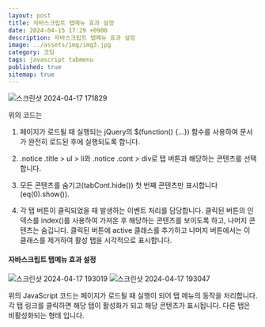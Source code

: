 ```yaml
---
layout: post
title: 자바스크립트 탭메뉴 효과 설정
date: 2024-04-15 17:29 +0900
description: 자바스크립트 탭메뉴 효과 설정
image: ../assets/img/img3.jpg
category: 코딩
tags: javascript tabmenu
published: true
sitemap: true
---
```



![스크린샷 2024-04-17 171829](https://github.com/webweaver420/webweaver420.github.io/assets/166381564/26b125cd-79bd-44f6-9f64-e99c76be5cca)

위의 코드는 
1. 페이지가 로드될 때 실행되는 jQuery의 $(function() {...}) 함수를 사용하여 문서가 완전히 로드된 후에 실행되도록 합니다.

2. .notice .title > ul > li와 .notice .cont > div로 탭 버튼과 해당하는 콘텐츠를 선택합니다.

3. 모든 콘텐츠를 숨기고(tabCont.hide()) 첫 번째 콘텐츠만 표시합니다(eq(0).show()).

4. 각 탭 버튼이 클릭되었을 때 발생하는 이벤트 처리를 담당합니다. 클릭된 버튼의 인덱스를 index()를 사용하여 가져온 후 해당하는 콘텐츠를 보이도록 하고, 나머지 콘텐츠는 숨깁니다. 클릭된 버튼에 active 클래스를 추가하고 나머지 버튼에서는 이 클래스를 제거하여 활성 탭을 시각적으로 표시합니다.


#### 자바스크립트 탭메뉴 효과 설정

![스크린샷 2024-04-17 193019](https://github.com/webweaver420/webweaver420.github.io/assets/166381564/56f4fce3-06be-47db-abbc-743ad38a24a6)
![스크린샷 2024-04-17 193047](https://github.com/webweaver420/webweaver420.github.io/assets/166381564/116026ab-3adf-4cf4-80be-475896c4a96e)

위의 JavaScript 코드는 페이지가 로드될 때 실행이 되어 탭 메뉴의 동작을 처리합니다. 
각 탭 링크를 클릭하면 해당 탭이 활성화가 되고 해당 콘텐츠가 표시됩니다. 
다른 탭은 비활성화되는 형태 입니다.



